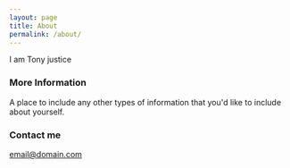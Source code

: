 ```yaml
---
layout: page
title: About
permalink: /about/
---
```


I am Tony justice

### More Information

A place to include any other types of information that you'd like to include about yourself.

### Contact me

[email@domain.com](mailto:email@domain.com)